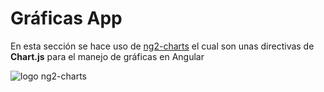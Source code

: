 # Gráficas App

En esta sección se hace uso de [ng2-charts](https://valor-software.com/ng2-charts/#GeneralInfo) el cual son unas directivas de **Chart.js** para el manejo de gráficas en Angular

![logo ng2-charts](/src/assets/logo.png)
